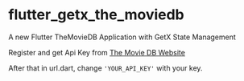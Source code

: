 # flutter_getx_the_moviedb

A new Flutter TheMovieDB Application with GetX State Management

Register and get Api Key from [The Movie DB Website](https://www.themoviedb.org)

After that in url.dart, change `'YOUR_API_KEY'`  with your key.
